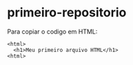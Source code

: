 # primeiro-repositorio

Para copiar o codigo em HTML:
```
<html>
  <h1>Meu primeiro arquivo HTML</h1>
<html>
```
